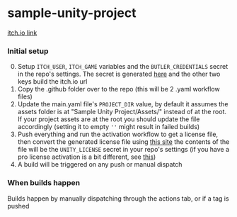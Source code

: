 # sample-unity-project
[itch.io link](https://popcron.itch.io/sample-unity-game)

### Initial setup
0. Setup `ITCH_USER`, `ITCH_GAME` variables and the `BUTLER_CREDENTIALS` secret in the repo's settings. The secret is generated [here](https://itch.io/user/settings/api-keys) and the other two keys build the itch.io url
1. Copy the .github folder over to the repo (this will be 2 .yaml workflow files)
2. Update the main.yaml file's `PROJECT_DIR` value, by default it assumes the assets folder is at "Sample Unity Project/Assets/" instead of at the root. If your project assets are at the root you should update the file accordingly (setting it to empty `''` might result in failed builds)
3. Push everything and run the activation workflow to get a license file, then convert the generated license file using [this site](https://license.unity3d.com/manual)
  the contents of the file will be the `UNITY_LICENSE` secret in your repo's settings (if you have a pro license activation is a bit different, see [this](https://game.ci/docs/github/activation/))
4. A build will be triggered on any push or manual dispatch

### When builds happen
Builds happen by manually dispatching through the actions tab, or if a tag is pushed
